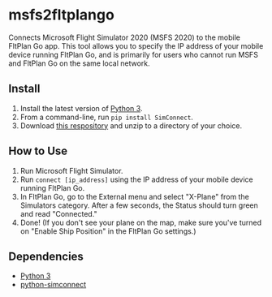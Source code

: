 # msfs2fltplango
 Connects Microsoft Flight Simulator 2020 (MSFS 2020) to the mobile FltPlan Go app. This tool allows you to specify the IP address of your mobile device running FltPlan Go, and is primarily for users who cannot run MSFS and FltPlan Go on the same local network.

## Install
1) Install the latest version of [Python 3](https://www.python.org/downloads/).
2) From a command-line, run `pip install SimConnect`.
3) Download [this respository](https://github.com/musurca/msfs2fltplango/archive/master.zip) and unzip to a directory of your choice.

## How to Use
1) Run Microsoft Flight Simulator.
2) Run `connect [ip_address]` using the IP address of your mobile device running FltPlan Go.
3) In FltPlan Go, go to the External menu and select "X-Plane" from the Simulators category. After a few seconds, the Status should turn green and read "Connected."
4) Done! (If you don't see your plane on the map, make sure you've turned on "Enable Ship Position" in the FltPlan Go settings.)

## Dependencies
* [Python 3](https://www.python.org/downloads/)
* [python-simconnect](https://github.com/odwdinc/Python-SimConnect)
